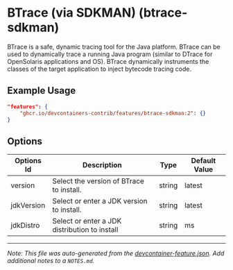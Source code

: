 
# BTrace (via SDKMAN) (btrace-sdkman)

BTrace is a safe, dynamic tracing tool for the Java platform. BTrace can be used
to dynamically trace a running Java program (similar to DTrace for OpenSolaris
applications and OS). BTrace dynamically instruments the classes of the target
application to inject bytecode tracing code.

## Example Usage

```json
"features": {
    "ghcr.io/devcontainers-contrib/features/btrace-sdkman:2": {}
}
```

## Options

| Options Id | Description | Type | Default Value |
|-----|-----|-----|-----|
| version | Select the version of BTrace to install. | string | latest |
| jdkVersion | Select or enter a JDK version to install. | string | latest |
| jdkDistro | Select or enter a JDK distribution to install | string | ms |



---

_Note: This file was auto-generated from the [devcontainer-feature.json](https://github.com/devcontainers-contrib/features/blob/main/src/btrace-sdkman/devcontainer-feature.json).  Add additional notes to a `NOTES.md`._
